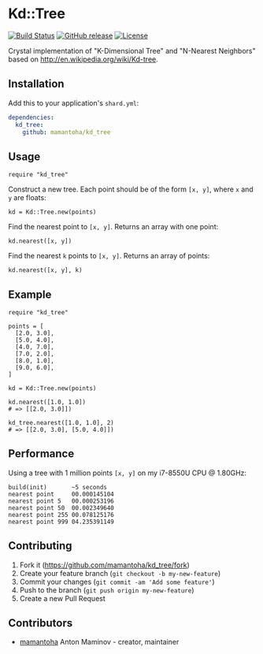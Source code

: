 # Kd::Tree

[![Build Status](http://img.shields.io/travis/mamantoha/kd_tree.svg?style=flat)](https://travis-ci.org/mamantoha/kd_tree)
[![GitHub release](https://img.shields.io/github/release/mamantoha/kd_tree.svg)](https://github.com/mamantoha/kd_tree/releases)
[![License](https://img.shields.io/github/license/mamantoha/kd_tree.svg)](https://github.com/mamantoha/kd_tree/blob/master/LICENSE)

Crystal implementation of "K-Dimensional Tree" and "N-Nearest Neighbors"
based on http://en.wikipedia.org/wiki/Kd-tree.


## Installation

Add this to your application's `shard.yml`:

```yaml
dependencies:
  kd_tree:
    github: mamantoha/kd_tree
```

## Usage

```crystal
require "kd_tree"
```

Construct a new tree. Each point should be of the form `[x, y]`, where `x` and `y` are floats:

```crystal
kd = Kd::Tree.new(points)
```

Find the nearest point to `[x, y]`. Returns an array with one point:

```crystal
kd.nearest([x, y])
```

Find the nearest `k` points to `[x, y]`. Returns an array of points:

```crystal
kd.nearest([x, y], k)
```

## Example

```crystal
require "kd_tree"

points = [
  [2.0, 3.0],
  [5.0, 4.0],
  [4.0, 7.0],
  [7.0, 2.0],
  [8.0, 1.0],
  [9.0, 6.0],
]

kd = Kd::Tree.new(points)

kd.nearest([1.0, 1.0])
# => [[2.0, 3.0]])

kd_tree.nearest([1.0, 1.0], 2)
# => [[2.0, 3.0], [5.0, 4.0]])
```

## Performance

Using a tree with 1 million points `[x, y]` on my i7-8550U CPU @ 1.80GHz:

```
build(init)       ~5 seconds
nearest point     00.000145104
nearest point 5   00.000253196
nearest point 50  00.002349640
nearest point 255 00.078125176
nearest point 999 04.235391149
```

## Contributing

1. Fork it (<https://github.com/mamantoha/kd_tree/fork>)
2. Create your feature branch (`git checkout -b my-new-feature`)
3. Commit your changes (`git commit -am 'Add some feature'`)
4. Push to the branch (`git push origin my-new-feature`)
5. Create a new Pull Request

## Contributors

- [mamantoha](https://github.com/mamantoha) Anton Maminov - creator, maintainer
